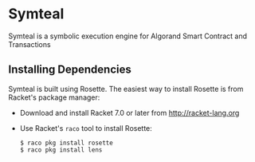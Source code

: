 # Symteal

Symteal is a symbolic execution engine for Algorand Smart Contract and Transactions

## Installing Dependencies 

Symteal is built using Rosette. The easiest way to install Rosette is from Racket's package manager:

* Download and install Racket 7.0 or later from http://racket-lang.org

* Use Racket's `raco` tool to install Rosette:

  ```
  $ raco pkg install rosette
  $ raco pkg install lens
  ```
  
